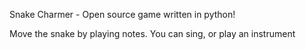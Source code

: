Snake Charmer - Open source game written in python!

Move the snake by playing notes. You can sing, or play an instrument